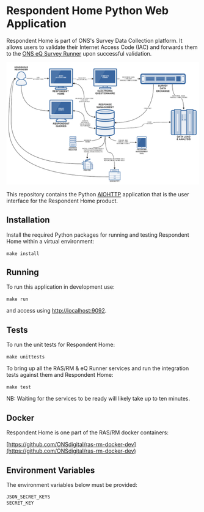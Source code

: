 # Respondent Home Python Web Application
Respondent Home is part of ONS's Survey Data Collection platform. It allows users to validate their Internet Access Code (IAC) and forwards
them to the [ONS eQ Survey Runner](https://github.com/ONSdigital/eq-survey-runner) upon successful validation.

![The ONS Survey Data Collection platform](/images/sdc_platform.png?raw=true)

This repository contains the Python [AIOHTTP](http://docs.aiohttp.org/en/stable/) application that is the user interface for the Respondent Home product.

## Installation
Install the required Python packages for running and testing Respondent Home within a virtual environment:

  `make install`

## Running
To run this application in development use:

  `make run`

and access using [http://localhost:9092](http://localhost:9092).

## Tests
To run the unit tests for Respondent Home:

  `make unittests`

To bring up all the RAS/RM & eQ Runner services and run the integration tests against them and Respondent Home:

  `make test`

NB: Waiting for the services to be ready will likely take up to ten minutes.

## Docker
Respondent Home is one part of the RAS/RM docker containers:

  [https://github.com/ONSdigital/ras-rm-docker-dev](https://github.com/ONSdigital/ras-rm-docker-dev)

## Environment Variables
The environment variables below must be provided:

```
JSON_SECRET_KEYS
SECRET_KEY
```
